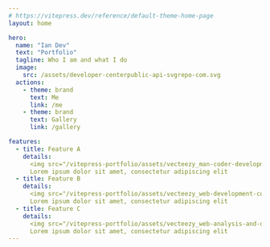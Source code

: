 ```yaml
---
# https://vitepress.dev/reference/default-theme-home-page
layout: home

hero:
  name: "Ian Dev"
  text: "Portfolio"
  tagline: Who I am and what I do
  image:
    src: /assets/developer-centerpublic-api-svgrepo-com.svg
  actions:
    - theme: brand
      text: Me
      link: /me
    - theme: brand
      text: Gallery
      link: /gallery

features:
  - title: Feature A
    details:
      <img src="/vitepress-portfolio/assets/vecteezy_man-coder-development-programming-computer_11634397.jpg">
      Lorem ipsum dolor sit amet, consectetur adipiscing elit
  - title: Feature B
    details:
      <img src="/vitepress-portfolio/assets/vecteezy_web-development-concept-with-programmer-and-ar_16962025.jpg">
      Lorem ipsum dolor sit amet, consectetur adipiscing elit
  - title: Feature C
    details:
      <img src="/vitepress-portfolio/assets/vecteezy_web-analysis-and-development-team_.jpg">
      Lorem ipsum dolor sit amet, consectetur adipiscing elit
---
```


